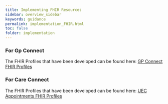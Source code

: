 ```yaml
---
title: Implementing FHIR Resources
sidebar: overview_sidebar
keywords: guidance
permalink: implementation_FHIR.html
toc: false
folder: implementation
---
```


### For Gp Connect
The FHIR Profiles that have been developed can be found here: <a href="https://digital.nhs.uk/developer/api-catalogue/gp-connect-fhir" target="_blank"> GP Connect FHIR Profiles </a> 

### For Care Connect
The FHIR Profiles that have been developed can be found here: <a href="https://digital.nhs.uk/developer/api-catalogue/nhs-booking-fhir" target="_blank"> UEC Appointments FHIR Profiles </a>
